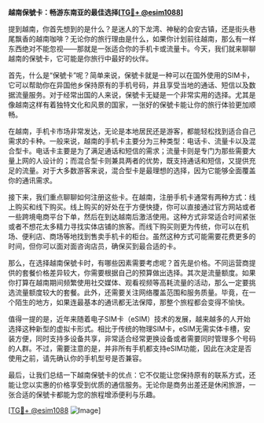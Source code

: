 **越南保號卡：畅游东南亚的最佳选择[[TG💪+ @esim1088](https://t.me/s/esim1088)]**

提到越南，你首先想到的是什么？是迷人的下龙湾、神秘的会安古镇，还是街头巷尾飘香的越南咖啡？无论你的旅行理由是什么，如果你计划前往越南，那么有一样东西绝对不能忽视——那就是一张适合你的手机卡或流量卡。今天，我们就来聊聊越南的保號卡，它可能是你旅行中最好的伙伴。

首先，什么是“保號卡”呢？简单来说，保號卡就是一种可以在国外使用的SIM卡，它可以帮助你在异国他乡保持原有的手机号码，并且享受当地的通话、短信以及数据流量服务。对于经常出国的人来说，保號卡无疑是一个非常实用的选择。尤其是像越南这样有着独特文化和风景的国家，一张好的保號卡能让你的旅行体验更加顺畅。

在越南，手机卡市场非常发达，无论是本地居民还是游客，都能轻松找到适合自己需求的卡种。一般来说，越南的手机卡主要分为三种类型：电话卡、流量卡以及混合型卡。电话卡主要是为了满足通话和短信的需求；流量卡则是专门为那些需要大量上网的人设计的；而混合型卡则兼具两者的优势，既支持通话和短信，又提供充足的流量。对于大多数游客来说，混合型卡是最理想的选择，因为它能够全面覆盖你的通讯需求。

接下来，我们重点聊聊如何注册这些卡。在越南，注册手机卡通常有两种方式：线上购买和线下购买。线上购买的好处在于方便快捷，你可以直接通过官方网站或者一些跨境电商平台下单，然后在到达越南后激活使用。这种方式非常适合时间紧张或者不想花太多精力寻找实体店铺的旅客。而线下购买则更为传统，你可以在机场、便利店、商场等地找到售卖手机卡的柜台。虽然这种方式可能需要花费更多的时间，但你可以面对面咨询店员，确保买到最合适的卡。

那么，在选择越南保號卡时，有哪些因素需要考虑呢？首先是价格。不同运营商提供的套餐价格差异较大，你需要根据自己的预算做出选择。其次是流量额度。如果你打算在越南期间频繁使用社交媒体、观看视频等高耗流量的活动，那么一定要挑选流量额度较大的套餐。此外，还需要关注网络覆盖范围和服务质量。毕竟，在一个陌生的地方，如果连最基本的通讯都无法保障，那整个旅程都会变得不愉快。

值得一提的是，近年来随着电子SIM卡（eSIM）技术的发展，越来越多的人开始选择这种新型的虚拟卡形式。相比于传统的物理SIM卡，eSIM无需实体卡槽，安装方便，同时支持多设备共享，非常适合经常更换设备或者需要同时管理多个号码的人群。不过，需要注意的是，并非所有手机都支持eSIM功能，因此在决定是否使用之前，请先确认你的手机型号是否兼容。

最后，让我们总结一下越南保號卡的优点：它不仅能让您保持原有的联系方式，还能让您以实惠的价格享受到优质的通信服务。无论你是商务出差还是休闲旅游，一张合适的保號卡都能为您的旅程增添便利与乐趣。

[[TG💪+ @esim1088](https://t.me/s/esim1088) ![Image](https://i.postimg.cc/4NQfJmqS/Snipaste-2025-05-13-00-14-12.png)]